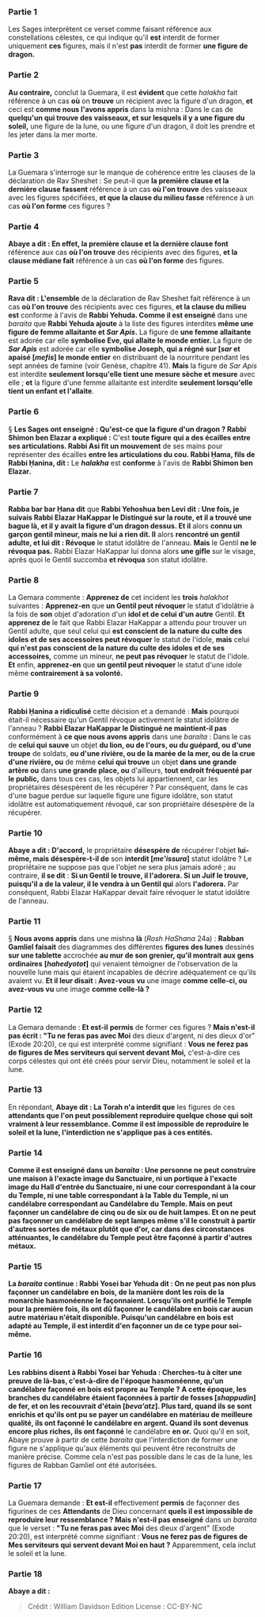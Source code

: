 
### Partie 1
Les Sages interprètent ce verset comme faisant référence aux constellations célestes, ce qui indique qu'il <b>est</b> interdit de former uniquement <b>ces</b> figures, mais il n'est <b>pas</b> interdit de former <b>une figure de dragon.</b>

### Partie 2
<b>Au contraire,</b> conclut la Guemara, il est <b>évident</b> que cette <i>halakha</i> fait référence à un cas <b>où</b> on <b>trouve</b> un récipient avec la figure d'un dragon, <b>et</b> ceci est <b>comme nous l'avons appris</b> dans la mishna : Dans le cas de <b>quelqu'un qui trouve des vaisseaux, et sur lesquels il y a une figure du soleil,</b> une figure de la lune, ou une figure d'un dragon, il doit les prendre et les jeter dans la mer morte.

### Partie 3
La Guemara s'interroge sur le manque de cohérence entre les clauses de la déclaration de Rav Sheshet : Se peut-il que <b>la première clause et la dernière clause fassent</b> référence à un cas <b>où l'on trouve</b> des vaisseaux avec les figures spécifiées, <b>et que la clause du milieu fasse</b> référence à un cas <b>où l'on forme</b> ces figures ?

### Partie 4
<b>Abaye a dit : En effet, la première clause et la dernière clause font</b> référence aux cas <b>où l'on trouve</b> des récipients avec des figures, <b>et la clause médiane fait</b> référence à un cas <b>où l'on forme</b> des figures.

### Partie 5
<b>Rava dit : L'ensemble</b> de la déclaration de Rav Sheshet fait référence à un cas <b>où l'on trouve</b> des récipients avec ces figures, <b>et la clause du milieu est</b> conforme à l'avis de <b>Rabbi Yehuda. Comme il est enseigné</b> dans une <i>baraita</i> que <b>Rabbi Yehuda ajoute</b> à la liste des figures interdites <b>même une figure de femme allaitante et <i>Sar Apis</i>.</b> La figure de <b>une femme allaitante</b> est adorée car elle <b>symbolise Eve, qui allaite le monde entier. </b> La figure de <b><i>Sar Apis</i></b> est adorée car elle <b>symbolise Joseph, qui a régné sur [<i>sar</i> et apaisé [<i>mefis</i>] le monde entier</b> en distribuant de la nourriture pendant les sept années de famine (voir Genèse, chapitre 41). <b>Mais</b> la figure de <i>Sar Apis</i> est interdite <b>seulement lorsqu'elle tient une mesure sèche et mesure</b> avec elle ; <b>et</b> la figure d'une femme allaitante est interdite <b>seulement lorsqu'elle tient un enfant et l'allaite</b>.

### Partie 6
§ <b>Les Sages ont enseigné : Qu'est-ce que la figure d'un dragon ? Rabbi Shimon ben Elazar a expliqué :</b> C'est <b>toute figure</b> <b>qui a des écailles entre ses articulations. Rabbi Asi fit un mouvement</b> de ses mains pour représenter des écailles <b>entre les articulations du cou. Rabbi Ḥama, fils de Rabbi Ḥanina, dit :</b> Le <b><i>halakha</i></b> est <b>conforme</b> à l'avis de <b>Rabbi Shimon ben Elazar.</b>

### Partie 7
<b>Rabba bar bar Ḥana dit</b> que <b>Rabbi Yehoshua ben Levi dit : Une fois, je suivais Rabbi Elazar HaKappar le Distingué sur la route, et il a trouvé une bague là, et il y avait la figure d'un dragon dessus. Et il</b> alors <b>connu un garçon gentil mineur, mais ne lui a rien dit. Il</b> alors <b>rencontré un gentil adulte, et lui dit : Révoque</b> le statut idolâtre de l'anneau. <b>Mais</b> le Gentil <b>ne le révoqua pas.</b> Rabbi Elazar HaKappar lui donna alors <b>une gifle</b> sur le visage, après quoi le Gentil succomba <b>et révoqua</b> son statut idolâtre.

### Partie 8
La Gemara commente : <b>Apprenez de</b> cet incident les <b>trois</b> <i>halakhot</i> suivantes : <b>Apprenez-en</b> que <b>un Gentil peut révoquer</b> le statut d'idolâtrie à la fois de <b>son</b> objet d'adoration d'un <b>idol et de celui d'un autre</b> Gentil. <b>Et apprenez de</b> le fait que Rabbi Elazar HaKappar a attendu pour trouver un Gentil adulte, que seul celui qui <b>est conscient de la nature du culte des idoles et de ses accessoires peut révoquer</b> le statut de l'idole, <b>mais</b> celui <b>qui n'est pas conscient de la nature du culte des idoles et de ses accessoires,</b> comme un mineur, <b>ne peut pas révoquer</b> le statut de l'idole. <b>Et</b> enfin, <b>apprenez-en</b> que <b>un gentil peut révoquer</b> le statut d'une idole même <b>contrairement à sa volonté.</b>

### Partie 9
<b>Rabbi Ḥanina a ridiculisé</b> cette décision et a demandé : <b>Mais</b> pourquoi était-il nécessaire qu'un Gentil révoque activement le statut idolâtre de l'anneau ? <b>Rabbi Elazar HaKappar le Distingué ne maintient-il pas</b> conformément à <b>ce que nous avons appris</b> dans une <i>baraita</i> : Dans le cas de <b>celui qui sauve</b> un objet <b>du lion, ou de l'ours, ou du guépard, ou d'une troupe</b> de soldats, <b>ou d'une rivière, ou de la marée de la mer, ou de la crue d'une rivière, ou</b> de même <b>celui qui trouve</b> un objet <b>dans une grande artère ou</b> dans <b>une grande place, ou</b> d'ailleurs, <b>tout endroit fréquenté par le public,</b> dans tous ces cas, les objets lui appartiennent, car les propriétaires désespèrent</b> de les récupérer ? </b> Par conséquent, dans le cas d'une bague perdue sur laquelle figure une figure idolâtre, son statut idolâtre est automatiquement révoqué, car son propriétaire désespère de la récupérer.

### Partie 10
<b>Abaye a dit : D'accord,</b> le propriétaire <b>désespère de</b> récupérer l'objet <b>lui-même, mais désespère-t-il de</b> son <b>interdit [<i>me'issura</i>]</b> statut idolâtre ? Le propriétaire ne suppose pas que l'objet ne sera plus jamais adoré ; au contraire, <b>il se dit</b> : <b>Si un Gentil le trouve, il l'adorera. Si un Juif le trouve, puisqu'il a de la valeur, il le vendra à un Gentil qui</b> alors <b>l'adorera.</b> Par conséquent, Rabbi Elazar HaKappar devait faire révoquer le statut idolâtre de l'anneau.

### Partie 11
§ <b>Nous avons appris</b> dans une mishna <b>là</b> (<i>Rosh HaShana</i> 24a) : <b>Rabban Gamliel faisait</b> des diagrammes des différentes <b>figures des lunes</b> dessinés <b>sur une tablette</b> accrochée <b>au mur de son grenier, qu'il montrait aux gens ordinaires</b> <b>[<i>hahedyotot</i>]</b> qui venaient témoigner de l'observation de la nouvelle lune mais qui étaient incapables de décrire adéquatement ce qu'ils avaient vu. <b>Et il leur disait : Avez-vous vu</b> une image <b>comme celle-ci, ou avez-vous vu</b> une image <b>comme celle-là ?</b>

### Partie 12
La Gemara demande : <b>Et est-il</b> <b>permis</b> de former ces figures ? <b>Mais n'est-il pas écrit : "Tu ne feras pas avec Moi</b> des dieux d'argent, ni des dieux d'or" (Exode 20:20), ce qui est interprété comme signifiant : <b>Vous ne ferez pas de figures de Mes serviteurs qui servent devant Moi,</b> c'est-à-dire ces corps célestes qui ont été créés pour servir Dieu, notamment le soleil et la lune.

### Partie 13
En répondant, <b>Abaye dit : La Torah n'a interdit que</b> les figures de ces <b>attendants que l'on peut <b>possiblement reproduire</b> quelque chose qui soit vraiment <b>à leur ressemblance.</b> Comme il est impossible de reproduire le soleil et la lune, l'interdiction ne s'applique pas à ces entités.

### Partie 14
<b>Comme il est enseigné</b> dans un <i>baraita</i> : <b>Une personne ne peut construire une maison</b> à l'exacte <b>image du Sanctuaire,</b> ni <b>un portique</b> à l'exacte <b>image du Hall d'entrée</b> du Sanctuaire, ni <b>une cour correspondant à la cour du Temple,</b> ni <b>une table correspondant à la Table</b> du Temple, ni <b>un candélabre correspondant au Candélabre</b> du Temple. <b>Mais</b> on <b>peut façonner</b> un candélabre <b>de cinq ou de six ou de huit</b> lampes. <b>Et</b> on <b>ne peut pas façonner</b> un candélabre <b>de sept</b> lampes <b>même</b> s'il le construit <b>à partir d'autres sortes de métaux</b> plutôt que d'or, car dans des circonstances atténuantes, le candélabre du Temple peut être façonné à partir d'autres métaux.

### Partie 15
La <i>baraita</i> continue : <b>Rabbi Yosei bar Yehuda dit : On ne peut pas non plus façonner un candélabre en bois, de la manière dont</b> les rois de <b>la monarchie hasmonéenne le façonnaient</b>. Lorsqu'ils ont purifié le Temple pour la première fois, ils ont dû façonner le candélabre en bois car aucun autre matériau n'était disponible. Puisqu'un candélabre en bois est adapté au Temple, il est interdit d'en façonner un de ce type pour soi-même.

### Partie 16
Les rabbins <b>disent à</b> Rabbi Yosei bar Yehuda : Cherches-tu à citer <b>une preuve de là-bas,</b> c'est-à-dire de l'époque hasmonéenne, qu'un candélabre façonné en bois est propre au Temple ? A cette époque, les branches du candélabre <b>étaient</b> façonnées à partir de <b>fosses [<i>shappudin</i>] de fer, et on les recouvrait</b> <b>d'étain [<i>beva'atz</i>].</b> Plus tard, quand <b>ils se sont enrichis</b> et qu'ils ont pu se payer un candélabre en matériau de meilleure qualité, <b>ils ont façonné</b> le candélabre <b>en argent. </b> Quand ils sont devenus encore plus riches, ils ont façonné</b> le candélabre <b>en or.</b> Quoi qu'il en soit, Abaye prouve à partir de cette <i>baraita</i> que l'interdiction de former une figure ne s'applique qu'aux éléments qui peuvent être reconstruits de manière précise. Comme cela n'est pas possible dans le cas de la lune, les figures de Rabban Gamliel ont été autorisées.

### Partie 17
La Guemara demande : <b>Et est-il</b> effectivement <b>permis</b> de façonner des figurines de ces <b>Attendants</b> de Dieu concernant <b>quels il est impossible de reproduire leur ressemblance ? Mais n'est-il pas enseigné</b> dans un <i>baraita</i> que le verset : <b>"Tu ne feras pas avec Moi</b> des dieux d'argent" (Exode 20:20), est interprété comme signifiant : <b>Vous ne ferez pas de figures de Mes serviteurs qui servent devant Moi en haut ?</b> Apparemment, cela inclut le soleil et la lune.

### Partie 18
<b>Abaye a dit :</b>

>Crédit : William Davidson Edition
>License : CC-BY-NC